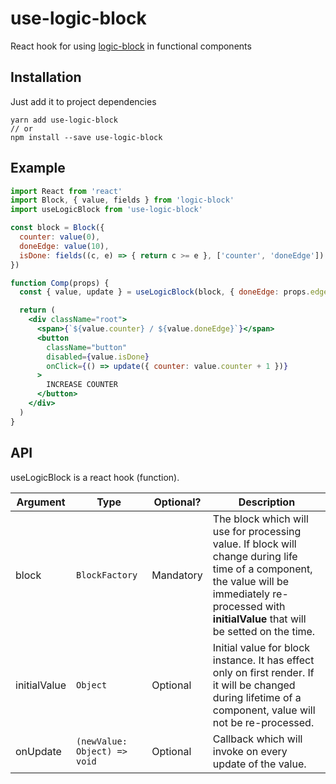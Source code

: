 # use-logic-block
React hook for using [logic-block](https://github.com/k1moshka/logic-block) in functional components

## Installation
Just add it to project dependencies
```
yarn add use-logic-block
// or
npm install --save use-logic-block
```

## Example
```jsx
import React from 'react'
import Block, { value, fields } from 'logic-block'
import useLogicBlock from 'use-logic-block'

const block = Block({
  counter: value(0),
  doneEdge: value(10),
  isDone: fields((c, e) => { return c >= e }, ['counter', 'doneEdge'])
})

function Comp(props) {
  const { value, update } = useLogicBlock(block, { doneEdge: props.edge })

  return (
    <div className="root">
      <span>{`${value.counter} / ${value.doneEdge}`}</span>
      <button
        className="button"
        disabled={value.isDone}
        onClick={() => update({ counter: value.counter + 1 })}
      >
        INCREASE COUNTER
      </button>
    </div>
  )
}

```

## API
useLogicBlock is a react hook (function).

| Argument     | Type                         | Optional? | Description                                                                                                                                                                                            |
| ------------ | ---------------------------- | --------- | ------------------------------------------------------------------------------------------------------------------------------------------------------------------------------------------------------ |
| block        | `BlockFactory`               | Mandatory | The block which will use for processing value. If block will change during life time of a component, the value will be immediately re-processed with **initialValue** that will be setted on the time. |
| initialValue | `Object`                     | Optional  | Initial value for block instance. It has effect only on first render. If it will be changed during lifetime of a component, value will not be re-processed.                                            |
| onUpdate     | `(newValue: Object) => void` | Optional  | Callback which will invoke on every update of the value.                                                                                                                                               |